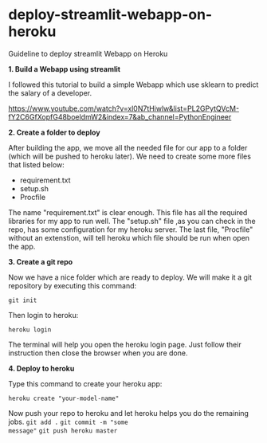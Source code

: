 # deploy-streamlit-webapp-on-heroku
Guideline to deploy streamlit Webapp on Heroku

**1. Build a Webapp using streamlit**

I followed this tutorial to build a simple Webapp which use sklearn to predict the salary of a developer.

https://www.youtube.com/watch?v=xl0N7tHiwlw&list=PL2GPytQVcM-fY2C6GfXopfG48boeldmW2&index=7&ab_channel=PythonEngineer

**2. Create a folder to deploy**

After building the app, we move all the needed file for our app to a folder (which will be pushed to heroku later).
We need to create some more files that listed below:

- requirement.txt
- setup.sh
- Procfile


The name "requirement.txt" is clear enough. This file has all the required libraries for my app to run well.
The "setup.sh" file ,as you can check in the repo, has some configuration for my heroku server.
The last file, "Procfile" without an extenstion, will tell heroku which file should be run when open the app.

**3. Create a git repo**

Now we have a nice folder which are ready to deploy. We will make it a git repository by executing this command:

<code>git init</code>

Then login to heroku:

<code>heroku login</code>

The terminal will help you open the heroku login page. Just follow their instruction then close the browser when you are done.

**4. Deploy to heroku**

Type this command to create your heroku app:

<code>heroku create "your-model-name"</code>

Now push your repo to heroku and let heroku helps you do the remaining jobs.
<code>git add .</code>
<code>git commit -m "some message"</code>
<code>git push heroku master</code>
